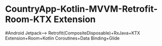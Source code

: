 # CountryApp-Kotlin-MVVM-Retrofit-Room-KTX Extension</br>
#Android Jetpack-->
Retrofit(CompositeDisposable)+RxJava+KTX Extension+Room+Kotlin Coroutines+Data Binding+Glide
